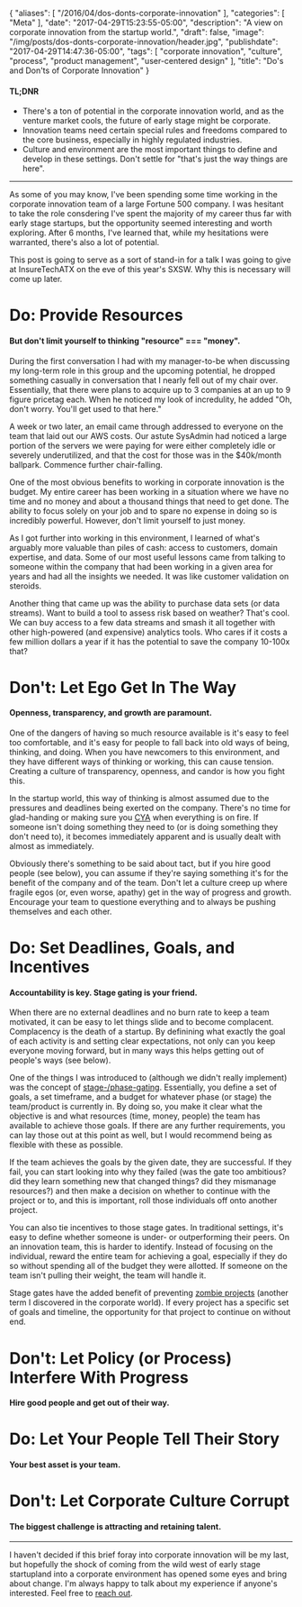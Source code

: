 {
   "aliases": [
      "/2016/04/dos-donts-corporate-innovation"
   ],
   "categories": [
      "Meta"
   ],
   "date": "2017-04-29T15:23:55-05:00",
   "description": "A view on corporate innovation from the startup world.",
   "draft": false,
   "image": "/img/posts/dos-donts-corporate-innovation/header.jpg",
   "publishdate": "2017-04-29T14:47:36-05:00",
   "tags": [
      "corporate innovation",
      "culture",
      "process",
      "product management",
      "user-centered design"
   ],
   "title": "Do's and Don'ts of Corporate Innovation"
}

<div class="tldnr">
  <h4>TL;DNR</h4>
  <ul>
    <li>There's a ton of potential in the corporate innovation world, and as the venture market cools, the future of early stage might be corporate.</li>
    <li>Innovation teams need certain special rules and freedoms compared to the core business, especially in highly regulated industries.</li>
    <li>Culture and environment are the most important things to define and develop in these settings. Don't settle for "that's just the way things are here".</li>
  </ul>
</div>
<hr/>

As some of you may know, I've been spending some time working in the corporate innovation team of a large Fortune 500 company. I was hesitant to take the role consdering I've spent the majority of my career thus far with early stage startups, but the opportunity seemed interesting and worth exploring. After 6 months, I've learned that, while my hesitations were warranted, there's also a lot of potential.

This post is going to serve as a sort of stand-in for a talk I was going to give at InsureTechATX on the eve of this year's SXSW. Why this is necessary will come up later.

# Do: Provide Resources <a name="resources" href="#resources"><i class="ion-link"></i></a>
#### But don't limit yourself to thinking "resource" === "money".

During the first conversation I had with my manager-to-be when discussing my long-term role in this group and the upcoming potential, he dropped something casually in conversation that I nearly fell out of my chair over. Essentially, that there were plans to acquire up to 3 companies at an up to 9 figure pricetag each. When he noticed my look of incredulity, he added "Oh, don't worry. You'll get used to that here."

A week or two later, an email came through addressed to everyone on the team that laid out our AWS costs. Our astute SysAdmin had noticed a large portion of the servers we were paying for were either completely idle or severely underutilized, and that the cost for those was in the $40k/month ballpark. Commence further chair-falling.

One of the most obvious benefits to working in corporate innovation is the budget. My entire career has been working in a situation where we have no time and no money and about a thousand things that need to get done. The ability to focus solely on your job and to spare no expense in doing so is incredibly powerful. However, don't limit yourself to just money.

As I got further into working in this environment, I learned of what's arguably more valuable than piles of cash: access to customers, domain expertise, and data. Some of our most useful lessons came from talking to someone within the company that had been working in a given area for years and had all the insights we needed. It was like customer validation on steroids.

Another thing that came up was the ability to purchase data sets (or data streams). Want to build a tool to assess risk based on weather? That's cool. We can buy access to a few data streams and smash it all together with other high-powered (and expensive) analytics tools. Who cares if it costs a few million dollars a year if it has the potential to save the company 10-100x that?

# Don't: Let Ego Get In The Way <a name="ego" href="#ego"><i class="ion-link"></i></a>
#### Openness, transparency, and growth are paramount.

One of the dangers of having so much resource available is it's easy to feel too comfortable, and it's easy for people to fall back into old ways of being, thinking, and doing. When you have newcomers to this environment, and they have different ways of thinking or working, this can cause tension. Creating a culture of transparency, openness, and candor is how you fight this.

In the startup world, this way of thinking is almost assumed due to the pressures and deadlines being exerted on the company. There's no time for glad-handing or making sure you <a href="https://www.google.com/search?q=CYA">CYA</a> when everything is on fire. If someone isn't doing something they need to (or is doing something they don't need to), it becomes immediately apparent and is usually dealt with almost as immediately.

Obviously there's something to be said about tact, but if you hire good people (see below), you can assume if they're saying something it's for the benefit of the company and of the team. Don't let a culture creep up where fragile egos (or, even worse, apathy) get in the way of progress and growth. Encourage your team to questione everything and to always be pushing themselves and each other.

# Do: Set Deadlines, Goals, and Incentives <a name="goals" href="#goals"><i class="ion-link"></i></a>
#### Accountability is key. Stage gating is your friend.

When there are no external deadlines and no burn rate to keep a team motivated, it can be easy to let things slide and to become complacent. Complacency is the death of a startup. By definining what exactly the goal of each activity is and setting clear expectations, not only can you keep everyone moving forward, but in many ways this helps getting out of people's ways (see below).

One of the things I was introduced to (although we didn't really implement) was the concept of <a href="https://en.wikipedia.org/wiki/Phase-gate_process">stage-/phase-gating</a>. Essentially, you define a set of goals, a set timeframe, and a budget for whatever phase (or stage) the team/product is currently in. By doing so, you make it clear what the objective is and what resources (time, money, people) the team has available to achieve those goals. If there are any further requirements, you can lay those out at this point as well, but I would recommend being as flexible with these as possible.

If the team achieves the goals by the given date, they are successful. If they fail, you can start looking into why they failed (was the gate too ambitious? did they learn something new that changed things? did they mismanage resources?) and then make a decision on whether to continue with the project or to, and this is important, roll those individuals off onto another project.

You can also tie incentives to those stage gates. In traditional settings, it's easy to define whether someone is under- or outperforming their peers. On an innovation team, this is harder to identify. Instead of focusing on the individual, reward the entire team for achieving a goal, especially if they do so without spending all of the budget they were allotted. If someone on the team isn't pulling their weight, the team will handle it.

Stage gates have the added benefit of preventing <a href="https://hbr.org/2015/03/zombie-projects-how-to-find-them-and-kill-them">zombie projects</a> (another term I discovered in the corporate world). If every project has a specific set of goals and timeline, the opportunity for that project to continue on without end.

# Don't: Let Policy (or Process) Interfere With Progress <a name="policy" href="#policy"><i class="ion-link"></i></a>
#### Hire good people and get out of their way.

# Do: Let Your People Tell Their Story <a name="story" href="#story"><i class="ion-link"></i></a>
#### Your best asset is your team.


# Don't: Let Corporate Culture Corrupt <a name="corporate" href="#corporate"><i class="ion-link"></i></a>
#### The biggest challenge is attracting and retaining talent.


<hr />

I haven't decided if this brief foray into corporate innovation will be my last, but hopefully the shock of coming from the wild west of early stage startupland into a corporate environment has opened some eyes and bring about change. I'm always happy to talk about my experience if anyone's interested. Feel free to <a href="mailto:me@bradorego.com">reach out</a>.
